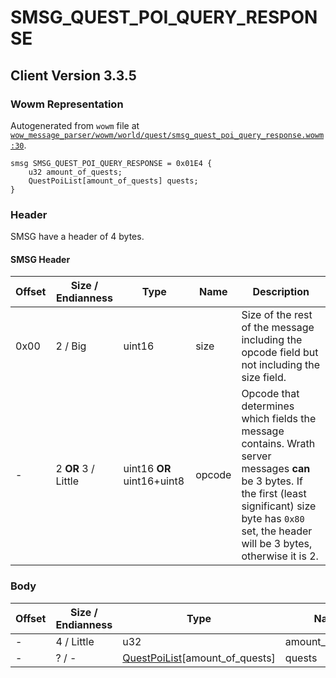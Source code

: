 # SMSG_QUEST_POI_QUERY_RESPONSE

## Client Version 3.3.5

### Wowm Representation

Autogenerated from `wowm` file at [`wow_message_parser/wowm/world/quest/smsg_quest_poi_query_response.wowm:30`](https://github.com/gtker/wow_messages/tree/main/wow_message_parser/wowm/world/quest/smsg_quest_poi_query_response.wowm#L30).
```rust,ignore
smsg SMSG_QUEST_POI_QUERY_RESPONSE = 0x01E4 {
    u32 amount_of_quests;
    QuestPoiList[amount_of_quests] quests;
}
```
### Header

SMSG have a header of 4 bytes.

#### SMSG Header

| Offset | Size / Endianness | Type   | Name   | Description |
| ------ | ----------------- | ------ | ------ | ----------- |
| 0x00   | 2 / Big           | uint16 | size   | Size of the rest of the message including the opcode field but not including the size field.|
| -      | 2 **OR** 3 / Little| uint16 **OR** uint16+uint8 | opcode | Opcode that determines which fields the message contains. Wrath server messages **can** be 3 bytes. If the first (least significant) size byte has `0x80` set, the header will be 3 bytes, otherwise it is 2. |

### Body

| Offset | Size / Endianness | Type | Name | Description | Comment |
| ------ | ----------------- | ---- | ---- | ----------- | ------- |
| - | 4 / Little | u32 | amount_of_quests |  |  |
| - | ? / - | [QuestPoiList](questpoilist.md)[amount_of_quests] | quests |  |  |

